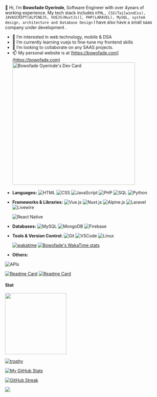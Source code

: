 👋 Hi, I’m **Bowofade Oyerinde**, Software Engineer with over 4years of working experience. My tech stack includes `HTML, CSS(TailwindCss), JAVASCRIPT[ALPINEJS, VUEJS(NuxtJs)], PHP(LARAVEL), MySQL, system design, architecture and Database Design`
I have also have a small saas company under development .

- 👀 I’m interested in web technology, mobile & DSA
- 🌱 I’m currently learning vuejs to fine-tune my frontend skills
- 💞️ I’m looking to collaborate on any SAAS projects.
- 📫 My personal website is at [https://bowofade.com](https://bowofade.com)
<a href="https://app.daily.dev/fade_networker"><img src="https://api.daily.dev/devcards/f9675dad119f458592d1af19e16efc97.png?r=mw4" width="400" alt="Bowofade Oyerinde's Dev Card"/></a>
<!---
oyenet1/oyenet1 is a ✨ special ✨ repository because its `README.md` (this file) appears on your GitHub profile.
You can click the Preview link to take a look at your changes.
--->

- **Languages:** 
  ![HTML](https://img.shields.io/badge/-HTML-e34f26?style=flat-square&logo=html5&logoColor=white)
  ![CSS](https://img.shields.io/badge/-CSS-1572b6?style=flat-square&logo=css3&logoColor=white)
  ![JavaScript](https://img.shields.io/badge/-JavaScript-ffca28?style=flat-square&logo=javascript&logoColor=white)
  ![PHP](https://img.shields.io/badge/-PHP-7952b3?style=flat-square&logo=php&logoColor=white)
  ![SQL](https://img.shields.io/badge/-SQL-4479a1?style=flat-square&logo=sql&logoColor=white)
![Python](https://img.shields.io/badge/-Python-3776AB?style=flat-square&logo=python&logoColor=white)


- **Frameworks & Libraries:**
  ![Vue.js](https://img.shields.io/badge/-Vue.js-4fc08d?style=flat-square&logo=vue.js&logoColor=white)
  ![Nuxt.js](https://img.shields.io/badge/-Nuxt.js-00C58E?style=flat-square&logo=nuxt.js&logoColor=white)
  ![Alpine.js](https://img.shields.io/badge/-Alpine.js-8bc0d0?style=flat-square&logo=alpine.js&logoColor=white)
  ![Laravel](https://img.shields.io/badge/-Laravel-ff2d20?style=flat-square&logo=laravel&logoColor=white)
    ![Livewire](https://img.shields.io/badge/-Livewire-FF2D20?style=flat-square&logo=laravel&logoColor=white)

  ![React Native](https://img.shields.io/badge/-React_Native-61dafb?style=flat-square&logo=react&logoColor=white)
<!---  ![Electron](https://img.shields.io/badge/-Electron-47848F?style=flat-square&logo=electron&logoColor=white)--->

- **Databases:**
  ![MySQL](https://img.shields.io/badge/-MySQL-4479a1?style=flat-square&logo=mysql&logoColor=white)
  ![MongoDB](https://img.shields.io/badge/-MongoDB-4DB33D?style=flat-square&logo=mongodb&logoColor=white)
  ![Firebase](https://img.shields.io/badge/-Firebase-FFCA28?style=flat-square&logo=firebase&logoColor=white)
<!---  ![Supabase](https://img.shields.io/badge/-Supabase-396B9E?style=flat-square&logo=supabase&logoColor=white)--->

- **Tools & Version Control:**
  ![Git](https://img.shields.io/badge/-Git-f05032?style=flat-square&logo=git&logoColor=white)
  ![VSCode](https://img.shields.io/badge/-VSCode-007acc?style=flat-square&logo=visual-studio-code&logoColor=white)
  ![Linux](https://img.shields.io/badge/-Linux-FCC624?style=flat-square&logo=linux&logoColor=white)

  [![wakatime](https://wakatime.com/badge/user/8e1275cb-8415-46a0-a3c4-6a021db30f8f.svg)](https://wakatime.com/@8e1275cb-8415-46a0-a3c4-6a021db30f8f)
[![Bowofade's WakaTime stats](https://github-readme-stats.vercel.app/api/wakatime?username=@Networker&layout=compact)](https://github.com/anuraghazra/github-readme-stats)

- **Others:**
  <!--- ![WebSocket](https://img.shields.io/badge/-WebSocket-818181?style=flat-square)--->
 ![APIs](https://img.shields.io/badge/-APIs-009688?style=flat-square)

[![Readme Card](https://github-readme-stats.vercel.app/api/pin/?username=oyenet1&repo=books_crud&show_owner=true&show_icons=true)](https://github.com/oyenet1/books_crud)
<a href="https://github.com/oyenet1/filament">
[![Readme Card](https://github-readme-stats.vercel.app/api/pin/?username=oyenet1&repo=filament&show_owner=true&show_icons=true)](https://github.com/oyenet1/filament)
</a>

#### Stat
<a href="https://github.com/anuraghazra/convoychat">
  <img height=200 align="center" src="https://github-readme-stats.vercel.app/api/top-langs?username=oyenet1&layout=compact&langs_count=10&card_width=400" />
</a>

<p></p>

[![trophy](https://github-profile-trophy.vercel.app/?username=oyenet1&theme=dark)](https://github.com/ryo-ma/github-profile-trophy)



[![My GitHub Stats](https://github-readme-stats.vercel.app/api/?username=oyenet1&count_private=true&theme=radical&showicons=true)]()

[![GitHub Streak](https://github-readme-streak-stats.herokuapp.com/?user=oyenet1&theme=dark)](https://git.io/streak-stats)


![](https://komarev.com/ghpvc/?username=oyenet1&color=blue)
